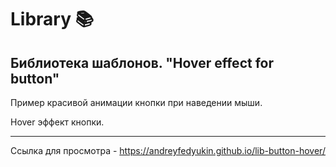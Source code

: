 # Library 📚

## Библиотека шаблонов. "Hover effect for button"

 Пример красивой анимации кнопки при наведении мыши.

 Hover эффект кнопки.

___

Ссылка для просмотра - <https://andreyfedyukin.github.io/lib-button-hover/>
